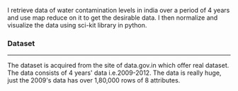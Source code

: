 <!DOCTYPE HTML>
<html>
<head>
<title> Water Contamination Analysis using Hadoop and visualization using sci-kit</title>
</head>
<body>
<p> I retrieve data of water contamination levels in india over a period of 4 years and use map reduce on it to get the desirable data. I then normalize and visualize the data using sci-kit library in python.</p>
<h3>Dataset</h3>
<hr>
<p>The dataset is acquired from the site of data.gov.in which offer real dataset. The data consists of 4 years' data i.e.2009-2012. The data is really huge, just the 2009's data has over 1,80,000 rows of 8 attributes.</p>
</body>
</html>